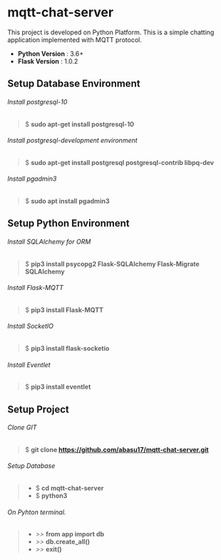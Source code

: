 # mqtt-chat-server

This project is developed on Python Platform. This is a simple chatting application implemented with MQTT protocol.
- **Python Version** : 3.6+
- **Flask Version** : 1.0.2

## Setup Database Environment
###### Install postgresql-10
> $ **sudo apt-get install postgresql-10**

###### Install postgresql-development environment
> $ **sudo apt-get install postgresql postgresql-contrib libpq-dev**

###### Install pgadmin3
> $ **sudo apt install pgadmin3**

## Setup Python Environment
###### Install SQLAlchemy for ORM
> $ **pip3 install psycopg2 Flask-SQLAlchemy Flask-Migrate SQLAlchemy**

###### Install Flask-MQTT
> $ **pip3 install Flask-MQTT**

###### Install SocketIO
> $ **pip3 install flask-socketio**

###### Install Eventlet
> $ **pip3 install eventlet**

## Setup Project
###### Clone GIT
> $ **git clone https://github.com/abasu17/mqtt-chat-server.git**

###### Setup Database
> - $ **cd mqtt-chat-server**
> - $ **python3**

###### On Pyhton terminal.
> - *>>* **from app import db**
> - *>>* **db.create_all()**
> - *>>* **exit()**
